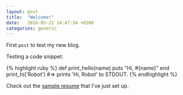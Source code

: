 ```yaml
---
layout: post
title:  "Welcome!"
date:   2016-05-21 14:47:34 +0100
categories: generic
---
```

First `post` to test my new blog. 

Testing a code snippet:

{% highlight ruby %}
def print_hello(name)
  puts "Hi, #{name}"
end
print_hi('Robot')
#=> prints 'Hi, Robot' to STDOUT.
{% endhighlight %}

Check out the [sample resume][sample-resume] that I've just set up.

[sample-resume]: cv/resume.html
